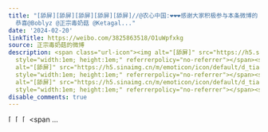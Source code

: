 ```yaml
---
title: "[舔屏][舔屏][舔屏][舔屏][舔屏]//@农心中国:❤️❤️❤️感谢大家积极参与本条微博的【转发＋评论】有奖活动！ \U0001F389\U0001F389\U0001F389
  恭喜@Boblyz @正宗毒奶菇 @Ketagal..."
date: '2024-02-20'
linkTitle: https://weibo.com/3825863518/O1uWpfxkg
source: 正宗毒奶菇的微博
description: <span class="url-icon"><img alt="[舔屏]" src="https://h5.sinaimg.cn/m/emoticon/icon/default/d_tian-3b1ce0a112.png"
  style="width:1em; height:1em;" referrerpolicy="no-referrer"></span><span class="url-icon"><img
  alt="[舔屏]" src="https://h5.sinaimg.cn/m/emoticon/icon/default/d_tian-3b1ce0a112.png"
  style="width:1em; height:1em;" referrerpolicy="no-referrer"></span><span class="url-icon"><img
  alt="[舔屏]" src="https://h5.sinaimg.cn/m/emoticon/icon/default/d_tian-3b1ce0a112.png"
  style="width:1em; height:1em;" referrerpolicy="no-referrer"></span><span ...
disable_comments: true
---
```

<span class="url-icon"><img alt="[舔屏]" src="https://h5.sinaimg.cn/m/emoticon/icon/default/d_tian-3b1ce0a112.png" style="width:1em; height:1em;" referrerpolicy="no-referrer"></span><span class="url-icon"><img alt="[舔屏]" src="https://h5.sinaimg.cn/m/emoticon/icon/default/d_tian-3b1ce0a112.png" style="width:1em; height:1em;" referrerpolicy="no-referrer"></span><span class="url-icon"><img alt="[舔屏]" src="https://h5.sinaimg.cn/m/emoticon/icon/default/d_tian-3b1ce0a112.png" style="width:1em; height:1em;" referrerpolicy="no-referrer"></span><span ...
